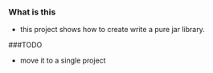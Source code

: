 ### What is this
+ this project shows how to create write a pure jar library.

###TODO
+ move it to a single project